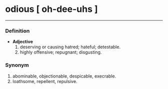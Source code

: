 # odious [ oh-dee-uhs ] 
---
### Definition
- **Adjective**
  1. deserving or causing hatred; hateful; detestable.
  2. highly offensive; repugnant; disgusting.
### Synonym
1. abominable, objectionable, despicable, execrable.
2. loathsome, repellent, repulsive.
